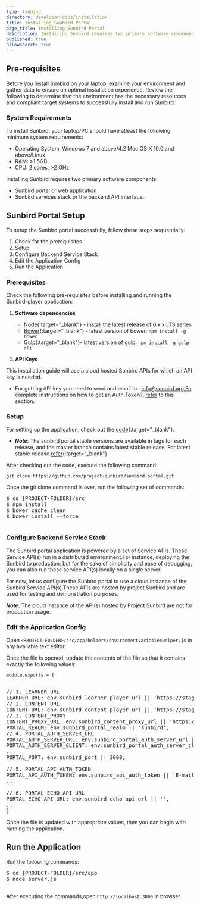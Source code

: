 ```yaml
---
type: landing
directory: developer-docs/installation
title: Installing Sunbird Portal
page_title: Installing Sunbird Portal
description: Installing Sunbird requires two primary software components, the Sunbird portal or web application, and the Sunbird services stack or the backend API interface.
published: true
allowSearch: true
---
```


## Pre-requisites

Before you install Sunbird on your laptop, examine your environment and gather data to ensure an optimal installation experience.
Review the following to determine that the environment has the necessary resources and compliant target systems to successfully install and run Sunbird.

### System Requirements

To install Sunbird, your laptop/PC should have atleast the following minimum system requirements:

- Operating System: Windows 7 and above/4.2 Mac OS X 10.0 and above/Linux  
- RAM: >1.5GB
- CPU: 2 cores, >2 GHz

Installing Sunbird requires two primary software components:

- Sunbird portal or web application
- Sunbird services stack or the backend API interface. 

## Sunbird Portal Setup

To setup the Sunbird portal successfully, follow these steps sequentially:

1. Check for the prerequisites 
2. Setup 
3. Configure Backend Service Stack
4. Edit the Application Config
5. Run the Application

### Prerequisites

Check the following pre-requisites before installing and running the Sunbird-player application:

1. **Software dependencies**
	* [Node](https://nodejs.org/en/download/){:target="_blank"} - install the latest release of 6.x.x LTS series
	* [Bower](https://bower.io/#install-bower){:target="_blank"} - latest version of bower: `npm install -g bower`
	* [Gulp](https://github.com/gulpjs/gulp/blob/master/docs/getting-started.md){:target="_blank"}- 
	  latest version of gulp: `npm install -g gulp-cli`

2. **API Keys** 

This installation guide will use a cloud hosted Sunbird APIs for which an API key is needed.
- For getting API key you need to send and email to : info@sunbird.org.Fo complete instructions on how to get an Auth.Token?, [refer](http://www.sunbird.org/developer-docs/telemetry/authtokengenerator_jslibrary/#how-to-generate-authorization-credentials) to this section.

### Setup 

For setting up the application, check out the [code](https://github.com/project-sunbird/sunbird-portal.git){:target="_blank"}.

- ***Note***: The sunbird portal stable versions are available in tags for each release, and the master branch contains latest stable release. For latest stable release [refer](https://github.com/project-sunbird/sunbird-portal/){:target="_blank"}

After checking out the code, execute the following command:

    git clone https://github.com/project-sunbird/sunbird-portal.git

Once the git clone command is over, run the following set of commands:

<pre>
$ cd {PROJECT-FOLDER}/src
$ npm install
$ bower cache clean
$ bower install --force

</pre>

### Configure Backend Service Stack

The Sunbird portal application is powered by a set of Service APIs. These Service API(s) run in a distributed environment.For instance, deploying the Sunbird to production; but for the sake of simplicity and ease of debugging, you can also run these service API(s) locally on a single server.

For now, let us configure the Sunbird portal to use a cloud instance of the Sunbird Service API(s).These APIs are hosted by project Sunbird and are used for testing and demonstration purposes. 

***Note***: The cloud instance of the API(s) hosted by Project Sunbird are not for production usage.

### Edit the Application Config

Open `<PROJECT-FOLDER>/src/app/helpers/environmentVariablesHelper.js` in any available text editor. 

Once the file is opened, update the contents of the file so that it contains exactly the following values:

    module.exports = {
<pre>    	
// 1. LEARNER_URL   
LEARNER_URL: env.sunbird_learner_player_url || 'https://staging.open-sunbird.org/api/',                    
// 2. CONTENT_URL
CONTENT_URL: env.sunbird_content_player_url || 'https://staging.open-sunbird.org/api/',                   
// 3. CONTENT_PROXY  
CONTENT_PROXY_URL: env.sunbird_content_proxy_url || 'https://staging.open-sunbird.org',                    
PORTAL_REALM: env.sunbird_portal_realm || 'sunbird',
// 4. PORTAL_AUTH_SERVER_URL
PORTAL_AUTH_SERVER_URL: env.sunbird_portal_auth_server_url || 'https://staging.open-sunbird.org/auth',     
PORTAL_AUTH_SERVER_CLIENT: env.sunbird_portal_auth_server_client || "portal",
...
PORTAL_PORT: env.sunbird_port || 3000,
 	
// 5. PORTAL_API_AUTH_TOKEN     
PORTAL_API_AUTH_TOKEN: env.sunbird_api_auth_token || 'E-mail to: info@sunbird.org' for getting Auth-Token 
...

// 6. PORTAL_ECHO_API_URL
PORTAL_ECHO_API_URL: env.sunbird_echo_api_url || '',                                                       
...
}
</pre>
Once the file is updated with appropriate values, then you can begin with running the application.           
 
## Run the Application

Run the following commands:
<pre>
$ cd {PROJECT-FOLDER}/src/app
$ node server.js

</pre>
After executing the commands,open `http://localhost:3000` in browser.
